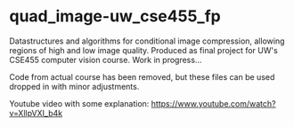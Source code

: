 # quad_image-uw_cse455_fp
Datastructures and algorithms for conditional image compression, allowing regions of high and low image quality. Produced as final project for UW's CSE455 computer vision course. Work in progress...

Code from actual course has been removed, but these files can be used dropped in with minor adjustments.

Youtube video with some explanation: https://www.youtube.com/watch?v=XllpVXI_b4k
